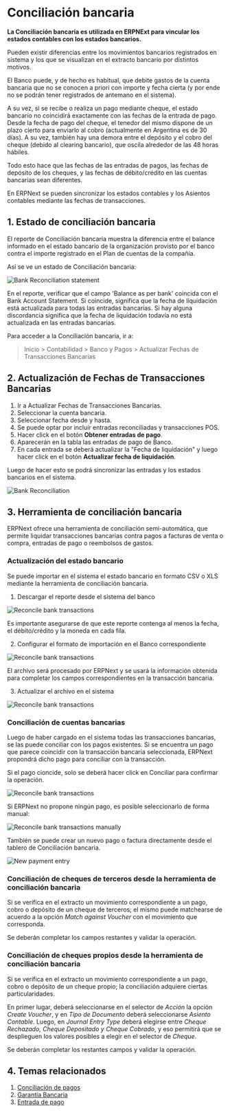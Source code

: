 <!-- add-breadcrumbs -->
# Conciliación bancaria

**La Conciliación bancaria es utilizada en ERPNExt para vincular los estados contables con los estados bancarios.**

Pueden existir diferencias entre los movimientos bancarios registrados en sistema y los que se visualizan en el extracto bancario por distintos motivos. 

El Banco puede, y de hecho es habitual, que debite gastos de la cuenta bancaria que no se conocen a priori con importe y fecha cierta (y por ende no se podrán tener registrados de antemano en el sistema).

A su vez, si se recibe o realiza un pago mediante cheque, el estado bancario no coincidirá exactamente con las fechas de la entrada de pago. Desde la fecha de pago del cheque, el tenedor del mismo dispone de un plazo cierto para enviarlo al cobro (actualmente en Argentina es de 30 días). A su vez, también hay una demora entre el depósito y el cobro del cheque (debido al clearing bancario), que oscila alrededor de las 48 horas hábiles.

Todo esto hace que las fechas de las entradas de pagos, las fechas de depósito de los cheques, y las fechas de débito/crédito en las cuentas bancarias sean diferentes.

En ERPNext se pueden sincronizar los estados contables y los Asientos contables mediante las fechas de transacciones.

## 1. Estado de conciliación bancaria
El reporte de Conciliación bancaria muestra la diferencia entre el balance informado en el estado bancario de la organización provisto por el banco contra el importe registrado en el Plan de cuentas de la compañía.

Así se ve un estado de Conciliación bancaria:

<img class="screenshot" alt="Bank Reconciliation statement" src="{{docs_base_url}}/assets/img/accounts/bank-reconciliation-2.png"> 

En el reporte, verificar que el campo 'Balance as per bank' coincida con el Bank Account Statement. Si coincide, significa que la fecha de liquidación está actualizada para todas las entradas bancarias. Si hay alguna discordancia significa que la fecha de liquidación todavía no está actualizada en las entradas bancarias.

Para acceder a la Conciliación bancaria, ir a:
> Inicio > Contabilidad > Banco y Pagos > Actualizar Fechas de Transacciones Bancarias

## 2. Actualización de Fechas de Transacciones Bancarias

1. Ir a Actualizar Fechas de Transacciones Bancarias.
1. Seleccionar la cuenta bancaria.
1. Seleccionar fecha desde y hasta.
1. Se puede optar por incluír entradas reconciliadas y transacciones POS.
1. Hacer click en el botón **Obtener entradas de pago**.
1. Aparecerán en la tabla las entradas de pago de Banco.
1. En cada entrada se deberá actualizar la "Fecha de liquidación" y luego hacer click en el botón **Actualizar fecha de liquidación**.

Luego de hacer esto se podrá sincronizar las entradas y los estados bancarios en el sistema.

<img class="screenshot" alt="Bank Reconciliation" src="{{docs_base_url}}/assets/img/accounts/bank-reconciliation.png">
 
## 3. Herramienta de conciliación bancaria

ERPNext ofrece una herramienta de conciliación semi-automática, que permite liquidar transacciones bancarias contra pagos a facturas de venta o compra, entradas de pago o reembolsos de gastos.

### Actualización del estado bancario

Se puede importar en el sistema el estado bancario en formato CSV o XLS mediante la herramienta de conciliación bancaria.

1. Descargar el reporte desde el sistema del banco

 <img class="screenshot" alt="Reconcile bank transactions" src="{{docs_base_url}}/assets/img/accounts/sample_bank_statement.png">
 
Es importante asegurarse de que este reporte contenga al menos la fecha, el débito/crédito y la moneda en cada fila.

2. Configurar el formato de importación en el Banco correspondiente

 <img class="screenshot" alt="Reconcile bank transactions" src="{{docs_base_url}}/assets/img/accounts/bank_configuration.png">

El archivo será procesado por ERPNext y se usará la información obtenida para completar los campos correspondientes en la transacción bancaria.

3. Actualizar el archivo en el sistema

 <img class="screenshot" alt="Reconcile bank transactions" src="{{docs_base_url}}/assets/img/accounts/bank_transaction_upload.gif">
 
### Conciliación de cuentas bancarias

Luego de haber cargado en el sistema todas las transacciones bancarias, se las puede conciliar con los pagos existentes. Si se encuentra un pago que parece coincidir con la transacción bancaria seleccionada, ERPNext propondrá dicho pago para conciliar con la transacción.

Si el pago cioncide, solo se deberá hacer click en Conciliar para confirmar la operación.

<img class="screenshot" alt="Reconcile bank transactions" src="{{docs_base_url}}/assets/img/accounts/auto_reconciliation.gif">

Si ERPNext no propone ningún pago, es posible seleccionarlo de forma manual:

<img class="screenshot" alt="Reconcile bank transactions manually" src="{{docs_base_url}}/assets/img/accounts/manual_reconciliation.gif">

También se puede crear un nuevo pago o factura directamente desde el tablero de Conciliación bancaria.

<img class="screenshot" alt="New payment entry" src="{{docs_base_url}}/assets/img/accounts/new_payment.gif">

### Conciliación de cheques de terceros desde la herramienta de conciliación bancaria

Si se verifica en el extracto un movimiento correspondiente a un pago, cobro o depósito de un cheque de terceros; el mismo puede matchearse de acuerdo a la opción *Match against Voucher* con el movimiento que corresponda.

Se deberán completar los campos restantes y validar la operación.

### Conciliación de cheques propios desde la herramienta de conciliación bancaria

Si se verifica en el extracto un movimiento correspondiente a un pago, cobro o depósito de un cheque propio; la conciliación adquiere ciertas particularidades.

En primer lugar, deberá seleccionarse en el selector de *Acción* la opción *Create Voucher*, y en *Tipo de Documento* deberá seleccionarse *Asiento Contable*. Luego, en *Journal Entry Type* deberá elegirse entre *Cheque Rechazado, Cheque Depositado y Cheque Cobrado*, y eso permitirá que se desplieguen los valores posibles a elegir en el selector de *Cheque*. 

Se deberán completar los restantes campos y validar la operación.

## 4. Temas relacionados
1. [Conciliación de pagos](/docs/user/manual/es/accounts/payment-reconciliation)
1. [Garantía Bancaria](/docs/user/manual/es/accounts/bank-guarantee)
1. [Entrada de pago](/docs/user/manual/es/accounts/payment-entry)
